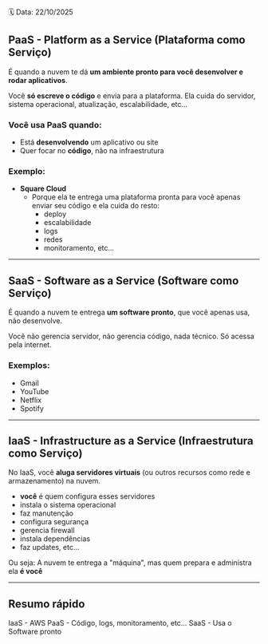 🗓️ Data: 22/10/2025
## PaaS - Platform as a Service (Plataforma como Serviço)

É quando a nuvem te dá **um ambiente pronto para você desenvolver e rodar aplicativos**.

Você **só escreve o código** e envia para a plataforma.
Ela cuida do servidor, sistema operacional, atualização, escalabilidade, etc...

### Você usa PaaS quando:

- Está **desenvolvendo** um aplicativo ou site
- Quer focar no **código**, não na infraestrutura

### Exemplo:

- **Square Cloud**
    - Porque ela te entrega uma plataforma pronta para você apenas enviar seu código e ela cuida do resto:
        - deploy
        - escalabilidade
        - logs
        - redes
        - monitoramento, etc...

---

## SaaS - Software as a Service (Software como Serviço)

É quando a nuvem te entrega **um software pronto**, que você apenas usa, não desenvolve.

Você não gerencia servidor, não gerencia código, nada técnico.
Só acessa pela internet.
### Exemplos:

- Gmail
- YouTube
- Netflix
- Spotify

---

## IaaS - Infrastructure as a Service (Infraestrutura como Serviço)

No IaaS, você **aluga servidores virtuais** (ou outros recursos como rede e armazenamento) na nuvem.

- **você** é quem configura esses servidores
- instala o sistema operacional
- faz manutenção
- configura segurança
- gerencia firewall
- instala dependências
- faz updates, etc...

Ou seja:
A nuvem te entrega a "máquina", mas quem prepara e administra ela **é você**

---

## Resumo rápido

IaaS - AWS
PaaS - Código, logs, monitoramento, etc...
SaaS - Usa o Software pronto

